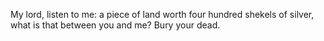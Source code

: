 My lord, listen to me: a piece of land worth four hundred shekels of silver, what is that between you and me? Bury your dead.

